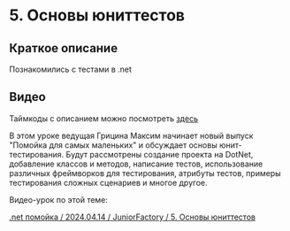 ﻿# 5. Основы юниттестов

## Краткое описание

Познакомились с тестами в .net

## Видео

Таймкоды с описанием можно посмотреть [здесь](video.md)

В этом уроке ведущая Грицина Максим начинает новый выпуск "Помойка для самых маленьких" и обсуждает основы юнит-тестирования. 
Будут рассмотрены создание проекта на DotNet, добавление классов и методов, написание тестов, использование различных фреймворков для тестирования, 
атрибуты тестов, примеры тестирования сложных сценариев и многое другое.

Видео-урок по этой теме:

[.net помойка / 2024.04.14 / JuniorFactory / 5. Основы юниттестов](https://www.youtube.com/watch?v=Soy_edNRgco)
